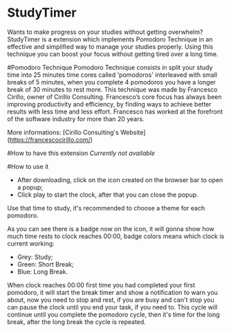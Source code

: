 # StudyTimer
Wants to make progress on your studies without getting overwhelm? StudyTimer is a extension which implements Pomodoro Technique in an effective and simplified way to manage your studies properly. Using this technique you can boost your focus without getting tired over a long time.

#Pomodoro Technique
Pomodoro Technique consists in split your study time into 25 minutes time cores called 'pomodoros' interleaved with small breaks of 5 minutes, when you complete 4 pomodoros you have a longer break of 30 minutes to rest more.
This technique was made by Francesco Cirillo, owner of Cirillo Consulting. Francesco’s core focus has always been improving productivity and efficiency, by finding ways to achieve better results with less time and less effort. 
Francesco has worked at the forefront of the software industry for more than 20 years.

More informations: [Cirillo Consulting's Website] (https://francescocirillo.com/)

#How to have this extension
*Currently not available*

#How to use it
- After downloading, click on the icon created on the browser bar to open a popup;
- Click play to start the clock, after that you can close the popup.

Use that time to study, it's recommended to choose a theme for each pomodoro.

As you can see there is a badge now on the icon, it will gonna show how much time rests to clock reaches 00:00, badge colors means which clock is current working: 
- Grey: Study;
- Green: Short Break;
- Blue: Long Break. 

When clock reaches 00:00 first time you had completed your first pomodoro, it will start the break timer and show a notification to warn you about, now you need to stop and rest, if you are busy and can't stop you can pause the clock until you end your task, if you need to. This cycle will continue until you complete the pomodoro cycle, then it's time for the long break, after the long break the cycle is repeated.